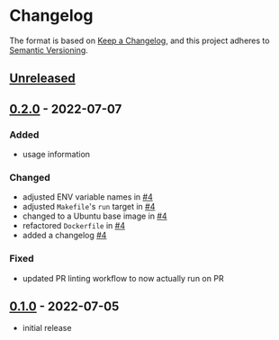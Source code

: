 # Changelog

The format is based on [Keep a Changelog](https://keepachangelog.com/en/1.1.0/), and this project adheres to [Semantic Versioning](https://semver.org/spec/v2.0.0.html).

## [Unreleased](https://github.com/georglauterbach/k8s-dns/compare/v0.2.0...HEAD)

## [0.2.0] - 2022-07-07

### Added

- usage information

### Changed

- adjusted ENV variable names in [#4](https://github.com/georglauterbach/k8s-dns/pull/4)
- adjusted `Makefile`'s `run` target in [#4](https://github.com/georglauterbach/k8s-dns/pull/4)
- changed to a Ubuntu base image in [#4](https://github.com/georglauterbach/k8s-dns/pull/4)
- refactored `Dockerfile` in [#4](https://github.com/georglauterbach/k8s-dns/pull/4)
- added a changelog [#4](https://github.com/georglauterbach/k8s-dns/pull/4)

### Fixed

- updated PR linting workflow to now actually run on PR

## [0.1.0] - 2022-07-05

- initial release

[0.2.0]: https://github.com/georglauterbach/k8s-dns/compare/v0.1.0...v0.2.0
[0.1.0]: https://github.com/georglauterbach/k8s-dns/releases/tag/v0.0.1
